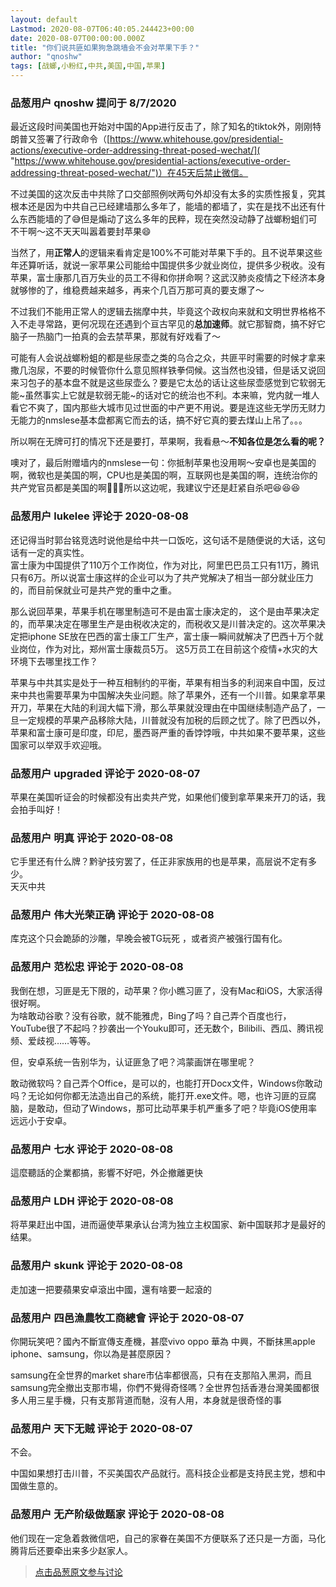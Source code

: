 ```yaml
---
layout: default
Lastmod: 2020-08-07T06:40:05.244423+00:00
date: 2020-08-07T00:00:00.000Z
title: "你们说共匪如果狗急跳墙会不会对苹果下手？"
author: "qnoshw"
tags: [战螂,小粉红,中共,美国,中国,苹果]
---
```



### 品葱用户 **qnoshw** 提问于 8/7/2020
    
最近这段时间美国也开始对中国的App进行反击了，除了知名的tiktok外，刚刚特朗普又签署了行政命令（[https://www.whitehouse.gov/presidential-actions/executive-order-addressing-threat-posed-wechat/]( "https://www.whitehouse.gov/presidential-actions/executive-order-addressing-threat-posed-wechat/")）在45天后禁止微信。  
  
不过美国的这次反击中共除了口交部照例吠两句外却没有太多的实质性报复，究其根本还是因为中共自己已经建墙那么多年了，能墙的都墙了，实在是找不出还有什么东西能墙的了😅但是煽动了这么多年的民粹，现在突然没动静了战螂粉蛆们可不干啊～这不天天叫嚣着要封苹果😄  
  
当然了，用**正常人**的逻辑来看肯定是100%不可能对苹果下手的。且不说苹果这些年还算听话，就说一家苹果公司能给中国提供多少就业岗位，提供多少税收。没有苹果，富士康那几百万失业的员工不得和你拼命啊？这武汉肺炎疫情之下经济本身就够惨的了，维稳费越来越多，再来个几百万那可真的要支爆了～  
  
不过我们不能用正常人的逻辑去揣摩中共，毕竟这个政权向来就和文明世界格格不入不走寻常路，更何况现在还遇到个亘古罕见的**总加速师**。就它那智商，搞不好它脑子一热脑门一拍真的会去禁苹果，那就有好戏看了～  
  
可能有人会说战螂粉蛆的都是些尿壶之类的乌合之众，共匪平时需要的时候才拿来撒几泡尿，不要的时候管你什么意见照样铁拳伺候。这当然也没错，但是话又说回来习包子的基本盘不就是这些尿壶么？要是它太怂的话让这些尿壶感觉到它软弱无能~虽然事实上它就是软弱无能~的话对它的统治也不利。本来嘛，党内就一堆人看它不爽了，国内那些大城市见过世面的中产更不用说。要是连这些无学历无财力无能力的nmslese基本盘都离它而去的话，搞不好它真的要去煤山上吊了。。。  
  
所以啊在无牌可打的情况下还是要打，苹果啊，我看悬～**不知各位是怎么看的呢？**  
  
噢对了，最后附赠墙内的nmslese一句：你抵制苹果也没用啊～安卓也是美国的啊，微软也是美国的啊，CPU也是美国的啊，互联网也是美国的啊，连统治你的共产党官员都是美国的啊🤣🤣🤣所以这边呢，我建议宁还是赶紧自杀吧😆😆😆
    
                

### 品葱用户 **lukelee** 评论于 2020-08-08
        
还记得当时郭台铭竞选时说他是给中共一口饭吃，这句话不是随便说的大话，这句话有一定的真实性。  
富士康为中国提供了110万个工作岗位，作为对比，阿里巴巴员工只有11万，腾讯只有6万。所以说富士康这样的企业可以为了共产党解决了相当一部分就业压力的，而目前保就业可是共产党的重中之重。  
  
那么说回苹果，苹果手机在哪里制造可不是由富士康决定的， 这个是由苹果决定的，而苹果决定在哪里生产是由税收决定的，而税收又是川普决定的。这次苹果决定把iphone SE放在巴西的富士康工厂生产，富士康一瞬间就解决了巴西十万个就业岗位，作为对比，郑州富士康裁员5万。 这5万员工在目前这个疫情+水灾的大环境下去哪里找工作？  
  
苹果与中共其实是处于一种互相制约的平衡，苹果有相当多的利润来自中国，反过来中共也需要苹果为中国解决失业问题。除了苹果外，还有一个川普。如果拿苹果开刀，苹果在大陆的利润大幅下滑，那么苹果就没理由在中国继续制造产品了，一旦一定规模的苹果产品移除大陆，川普就没有加税的后顾之忧了。除了巴西以外，苹果和富士康可是印度，印尼，墨西哥严重的香饽饽哦，中共如果不要苹果，这些国家可以举双手欢迎哦。
        
                

### 品葱用户 **upgraded** 评论于 2020-08-07
        
苹果在美国听证会的时候都没有出卖共产党，如果他们傻到拿苹果来开刀的话，我会拍手叫好！
        
                

### 品葱用户 **明真** 评论于 2020-08-08
        
它手里还有什么牌？黔驴技穷罢了，任正非家族用的也是苹果，高层说不定有多少。  
天灭中共
        
                

### 品葱用户 **伟大光荣正确** 评论于 2020-08-08
        
库克这个只会跪舔的沙雕，早晚会被TG玩死 ，或者资产被强行国有化。
        
                

### 品葱用户 **范松忠** 评论于 2020-08-08
        
我倒在想，习匪是无下限的，动苹果？你小瞧习匪了，没有Mac和iOS，大家活得很好啊。  
为啥敢动谷歌？没有谷歌，就不能雅虎，Bing了吗？自己弄个百度也行，YouTube很了不起吗？抄袭出一个Youku即可，还无数个，Bilibili、西瓜、腾讯视频、爱歧视……等等。  
  
但，安卓系统一告别华为，认证匪急了吧？鸿蒙画饼在哪里呢？  
  
敢动微软吗？自己弄个Office，是可以的，也能打开Docx文件，Windows你敢动吗？无论如何你都无法造出自己的系统，能打开.exe文件。嗯，也许习匪的豆腐脑，是敢动，但动了Windows，那可比动苹果手机严重多了吧？毕竟iOS使用率远远小于安卓。
        
                

### 品葱用户 **七水** 评论于 2020-08-08
        
這麼聽話的企業都搞，影響不好吧，外企撤離更快
        
                

### 品葱用户 **LDH** 评论于 2020-08-08
        
将苹果赶出中国，进而逼使苹果承认台湾为独立主权国家、新中国联邦才是最好的结果。
        
                

### 品葱用户 **skunk** 评论于 2020-08-08
        
走加速一把要蘋果安卓滾出中國，還有啥要一起滾的
        
                

### 品葱用户 **四邑漁農牧工商總會** 评论于 2020-08-07
        
你開玩笑吧？國內不斷宣傳支產機，甚麼vivo oppo 華為 中興，不斷抹黑apple iphone、samsung，你以為是甚麼原因？  
  
samsung在全世界的market share市佔率都很高，只有在支那陷入黑洞，而且samsung完全撤出支那市場，你們不覺得奇怪嗎？全世界包括香港台灣美國都很多人用三星手機，只有支那背道而馳，沒有人用，本身就是很奇怪的事
        
                

### 品葱用户 **天下无贼** 评论于 2020-08-07
        
不会。  
  
中国如果想打击川普，不买美国农产品就行。高科技企业都是支持民主党，想和中国做生意的。
        
                

### 品葱用户 **无产阶级做题家** 评论于 2020-08-08
        
他们现在一定急着救微信吧，自己的家眷在美国不方便联系了还只是一方面，马化腾背后还要牵出来多少赵家人。
        
                





> [点击品葱原文参与讨论](https://pincong.rocks/question/29500)


